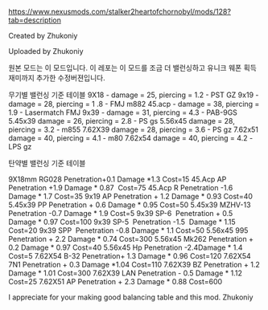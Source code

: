 https://www.nexusmods.com/stalker2heartofchornobyl/mods/128?tab=description


Created by
Zhukoniy


Uploaded by
Zhukoniy

원본 모드는 이 모드입니다. 이 레포는 이 모드를 조금 더 밸런싱하고 유니크 웨폰 획득 재미까지 추가한 수정버젼입니다.

무기별 밸런싱 기준 테이블
9X18 - damage = 25, piercing = 1.2  - PST GZ
9x19 - damage = 28, piercing = 1 .8  - FMJ m882
45.acp - damage = 38, piercing = 1.9  - Lasermatch FMJ
9x39 - damage = 31, piercing = 4.3  - PAB-9GS
5.45x39 damage = 26, piercing = 2.8 - PS gs
5.56x45 damage = 28, piercing = 3.2 - m855
7.62X39 damage = 28, piercing = 3.6 - PS gz
7.62x51 damage = 40, piercing = 4.1 - m80
7.62x54 damage = 40, piercing = 4.2 -LPS gz




탄약별 밸런싱 기준 테이블

9X18mm RG028       ﻿Penetration+0.1 ﻿Damage *1.3﻿     Cost=15
45.Acp AP    ﻿﻿      Penetration +1.9 ﻿Damage * 0.87 ﻿﻿ Cost=75
45.Acp R﻿﻿           Penetration -1.6 ﻿Damage * 1.7﻿﻿   Cost=35
9x19 AP﻿﻿﻿            Penetration + 1.2 ﻿Damage * 0.93﻿﻿ Cost=40
5.45x39 PP﻿﻿         Penetration + 0.6 ﻿Damage * 0.95 ﻿﻿Cost=50
5.45x39 MZHV-13    Penetration -0.7﻿ Damage * 1.9﻿﻿   Cost=5
9x39 SP-6    ﻿﻿      Penetration + 0.5 ﻿Damage * 0.97﻿﻿ Cost=100
9x39 SP-5    ﻿﻿      Penetration -1.5 ﻿ Damage * 1.15﻿﻿ Cost=20
9x39 SPP    ﻿﻿       Penetration -0.8﻿ Damage * 1.1﻿﻿   Cost=50
5.56x45 995    ﻿    Penetration + 2.2 ﻿Damage * 0.74 ﻿﻿Cost=300
5.56x45 Mk262﻿      Penetration + 0.2 ﻿Damage * 0.97﻿﻿ Cost=40
5.56x45 Hp         ﻿Penetration -2.4﻿Damage * 1.4﻿﻿    Cost=5
7.62X54 B-32       Penetration+ 1.3 ﻿Damage * 0.96﻿﻿  Cost=120
7.62X54 7N1        Penetration + 0.3﻿ Damage *1.04  Cost=110
7.62X39 BZ         Penetration + 1.2 ﻿Damage * 1.01﻿﻿ Cost=300
7.62X39 LAN        Penetration - 0.5﻿ Damage * 1.12 ﻿﻿Cost=25
7.62X51 AP         Penetration + 2.3 ﻿Damage * 0.88 ﻿﻿Cost=600



I appreciate for your making good balancing table and this mod. Zhukoniy
